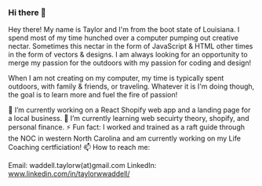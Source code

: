 ### Hi there 👋

Hey there! My name is Taylor and I'm from the boot state of Louisiana. I spend most of my time hunched over a computer pumping out creative nectar. Sometimes this nectar in the form of JavaScript & HTML other times in the form of vectors & designs. I am always looking for an opportunity to merge my passion for the outdoors with my passion for coding and design!

When I am not creating on my computer, my time is typically spent outdoors, with family & friends, or traveling. Whatever it is I'm doing though, the goal is to learn more and fuel the fire of passion!

🔭 I’m currently working on a React Shopify web app and a landing page for a local business.
🌱 I’m currently learning web secuirty theory, shopify, and personal finance.
⚡ Fun fact: I worked and trained as a raft guide through the NOC in western North Carolina and am currently working on my Life Coaching certficiation!
📫 How to reach me:  

  Email: waddell.taylorw(at)gmail.com
  LinkedIn: www.linkedin.com/in/taylorwwaddell/


<!--
**taylorwaddell/taylorwaddell** is a ✨ _special_ ✨ repository because its `README.md` (this file) appears on your GitHub profile.

Here are some ideas to get you started:

- 🔭 I’m currently working on ...
- 🌱 I’m currently learning ...
- 👯 I’m looking to collaborate on ...
- 🤔 I’m looking for help with ...
- 💬 Ask me about ...
- 📫 How to reach me: ...
- 😄 Pronouns: ...
- ⚡ Fun fact: ...
-->
